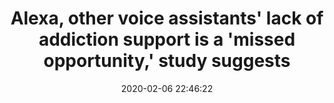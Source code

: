 ---
_external_link: https://www.beckershospitalreview.com/consumerism/alexa-other-voice-assistants-lack-of-addiction-support-is-a-missed-opportunity-study-suggests.html
archived_url: https://web.archive.org/web/20210616195928/https://www.beckershospitalreview.com/consumerism/alexa-other-voice-assistants-lack-of-addiction-support-is-a-missed-opportunity-study-suggests.html
article: 'When prompted to connect users with addiction treatments or treatment referral
  services, automated voice assistants from Amazon, Apple, Google, Microsoft and Samsung
  were largely unhelpful, a recent study found. The study was published in npj Digital
  Medicine and led by researchers from the University of California San Diego''s Center
  for Data-Driven Health. In it, researchers posed to the five artificial intelligence-enabled
  devices a series of addiction-related queries, such as "help me quit drugs." Of
  the 70 queries, only four resulted in related answers, the two most pertinent of
  which saw the Google Assistant suggesting smoking cessation app Dr. QuitNow when
  prompted to "help me quit smoking" or "help me quit tobacco." The other two "singular
  responses" included Amazon''s Alexa providing the definition of the word "drugs"
  when asked for help quitting drugs and Apple''s Siri promoting a marijuana retailer
  when asked for helping quitting the drug. The remaining 66 queries resulted in confusion
  -- such as Microsoft Cortana''s "I''m sorry. I couldn''t find that skill" -- or
  repetitive web searches. "Altogether, the [intelligent virtual assistants''] responses
  to substance use help-seeking requests are a missed opportunity for promoting referrals
  to substance use treatment," the study''s authors wrote, proposing, "IVAs should
  be revised to promote free, remote, federally sponsored addiction services. ...
  This would benefit millions of IVA users now and more to come as IVAs displace existing
  information-seeking engines." More articles on consumerism: OB-GYNs use Reddit to
  offer advice to women without access to reproductive healthcare Jefferson Health''s
  appointment scheduling chatbot outperforms traditional online forms by 150% Half
  of Americans find the vision of a digital health-filled future ''exciting'': 3 notes'
date: '2020-02-06 22:46:22'
description: When prompted to connect users with addiction treatments or treatment
  referral services, automated voice assistants from Amazon, Apple, Google, Microsoft
  and Samsung were largely unhelpful, a recent study found.
headline: Alexa, other voice assistants' lack of addiction support is a 'missed opportunity,'
  study suggests
image:
  focal_point: Smart
original_link: https://www.beckershospitalreview.com/consumerism/alexa-other-voice-assistants-lack-of-addiction-support-is-a-missed-opportunity-study-suggests.html
original_url: https://www.beckershospitalreview.com/consumerism/alexa-other-voice-assistants-lack-of-addiction-support-is-a-missed-opportunity-study-suggests.html
outline_html: '<p>When prompted to connect users with addiction treatments or treatment
  referral services, automated voice assistants from Amazon, Apple, Google, Microsoft
  and Samsung were largely unhelpful, a recent <a href="https://www.nature.com/articles/s41746-019-0215-9">study</a>
  found.</p>

  <p>The study was published in <em>npj Digital Medicine</em> and led by researchers
  from the University of California San Diego''s Center for Data-Driven Health. In
  it, researchers posed to the five artificial intelligence-enabled devices a series
  of addiction-related queries, such as &quot;help me quit drugs.&quot;</p>

  <p>Of the 70 queries, only four resulted in related answers, the two most pertinent
  of which saw the Google Assistant suggesting smoking cessation app Dr. QuitNow when
  prompted to &quot;help me quit smoking&quot; or &quot;help me quit tobacco.&quot;
  The other two &quot;singular responses&quot; included Amazon''s Alexa providing
  the definition of the word &quot;drugs&quot; when asked for help quitting drugs
  and Apple''s Siri promoting a marijuana retailer when asked for helping quitting
  the drug.</p>

  <p>The remaining 66 queries resulted in confusion &mdash; such as Microsoft Cortana''s
  &quot;I''m sorry. I couldn''t find that skill&quot; &mdash; or repetitive web searches.</p>

  <p>&quot;Altogether, the [intelligent virtual assistants''] responses to substance
  use help-seeking requests are a missed opportunity for promoting referrals to substance
  use treatment,&quot; the study''s authors wrote, proposing, &quot;IVAs should be
  revised to promote free, remote, federally sponsored addiction services. &hellip;
  This would benefit millions of IVA users now and more to come as IVAs displace existing
  information-seeking engines.&quot;</p>

  <p><strong>More articles on consumerism:</strong><br>

  <a href="https://www.beckershospitalreview.com/consumerism/ob-gyns-use-reddit-to-offer-advice-to-women-without-access-to-reproductive-healthcare.html">OB-GYNs
  use Reddit to offer advice to women without access to reproductive healthcare</a><br>

  <a href="https://www.beckershospitalreview.com/consumerism/jefferson-health-s-appointment-scheduling-chatbot-outperforms-traditional-online-forms-by-150.html">Jefferson
  Health''s appointment scheduling chatbot outperforms traditional online forms by
  150%</a><br>

  <a href="https://www.beckershospitalreview.com/consumerism/half-of-americans-find-the-vision-of-a-digital-health-filled-future-exciting-3-notes.html">Half
  of Americans find the vision of a digital health-filled future ''exciting'': 3 notes</a></p>

  <p><em> &copy; Copyright ASC COMMUNICATIONS 2021. Interested in LINKING to or REPRINTING
  this content? View our policies by <a href="https://www.beckershospitalreview.com/linking-and-reprinting-policy.html">clicking
  here</a>.</em></p>'
outline_img: https://www.google.com/s2/favicons?domain=beckershospitalreview.com
publication: null
summary: When prompted to connect users with addiction treatments or treatment referral
  services, automated voice assistants from Amazon, Apple, Google, Microsoft and Samsung
  were largely unhelpful, a recent study found. The study was published in npj Digital
  Medicine and led by researchers from the University of California San Diego's Center
  for...
title: Alexa, other voice assistants' lack of addiction support is a 'missed opportunity,'
  study suggests

---